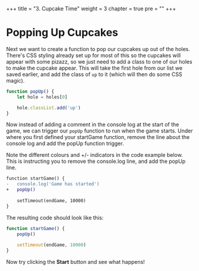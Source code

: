 +++
title = "3. Cupcake Time"
weight = 3
chapter = true
pre = ""
+++

# Popping Up Cupcakes

Next we want to create a function to pop our cupcakes up out of the holes. There's CSS styling already set up for most of this so the cupcakes will appear with some pizazz, so we just need to add a class to one of our holes to make the cupcake appear. This will take the first hole from our list we saved earlier, and add the class of `up` to it (which will then do some CSS magic).

```js
function popUp() {
	let hole = holes[0]

	hole.classList.add('up')
}
```

Now instead of adding a comment in the console log at the start of the game, we can trigger our `popUp` function to run when the game starts. Under where you first defined your startGame function, remove the line about the console log and add the popUp function trigger. 

Note the different colours and +/- indicators in the code example below. This is instructing you to remove the console.log line, and add the popUp line.

```diff
function startGame() {
-	console.log('Game has started')
+	popUp()	
	
	setTimeout(endGame, 10000)
}
```
The resulting code should look like this:

```js
function startGame() {
    popUp()
    
    setTimeout(endGame, 10000)
}
```

Now try clicking the **Start** button and see what happens!
